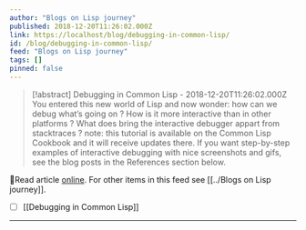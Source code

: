 ```yaml
---
author: "Blogs on Lisp journey"
published: 2018-12-20T11:26:02.000Z
link: https://localhost/blog/debugging-in-common-lisp/
id: /blog/debugging-in-common-lisp/
feed: "Blogs on Lisp journey"
tags: []
pinned: false
---
```

> [!abstract] Debugging in Common Lisp - 2018-12-20T11:26:02.000Z
> You entered this new world of Lisp and now wonder: how can we debug what’s going on ? How is it more interactive than in other platforms ? What does bring the interactive debugger appart from stacktraces ? note: this tutorial is available on the Common Lisp Cookbook and it will receive updates there. If you want step-by-step examples of interactive debugging with nice screenshots and gifs, see the blog posts in the References section below.

🔗Read article [online](https://localhost/blog/debugging-in-common-lisp/). For other items in this feed see [[../Blogs on Lisp journey]].

- [ ] [[Debugging in Common Lisp]]
- - -

